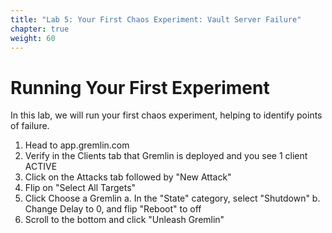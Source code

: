 ```yaml
---
title: "Lab 5: Your First Chaos Experiment: Vault Server Failure"
chapter: true
weight: 60
---
```


# Running Your First Experiment

In this lab, we will run your first chaos experiment, helping to identify points of failure.

1. Head to app.gremlin.com
2. Verify in the Clients tab that Gremlin is deployed and you see 1 client ACTIVE
3. Click on the Attacks tab followed by "New Attack"
4. Flip on "Select All Targets"
5. Click Choose a Gremlin
   a. In the "State" category, select "Shutdown"
   b. Change Delay to 0, and flip "Reboot" to off
6. Scroll to the bottom and click "Unleash Gremlin"